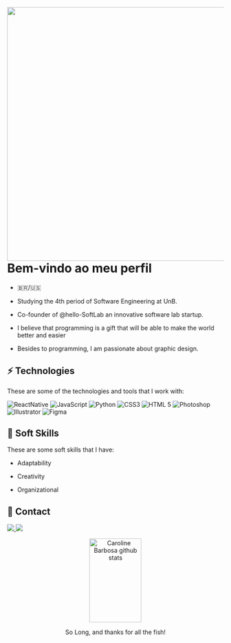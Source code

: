 <img align="right" height="590em" src="https://raw.githubusercontent.com/gist/Danizelle/55d22adddf750cb4d59e70c9bd83f40e/raw/b5a3b91fdfe9a584eb543ef2ab321b1cf52ee38e/cardanizelle.svg"/>
<h1 align="left">Bem-vindo ao meu perfil</h1>

- 🇧🇷/🇺🇸

- Studying the 4th period of Software Engineering at UnB.
  
- Co-founder of @hello-SoftLab an innovative software lab startup.
  
- I believe that programming is a gift that will be able to make the world better and easier
  
- Besides to programming, I am passionate about graphic design.  
</p>


## ⚡ Technologies

These are some of the technologies and tools that I work with:

![ReactNative](https://img.shields.io/badge/-React%20Native-CC6699?style=flat-square&logo=React&logoColor=white)
![JavaScript](https://img.shields.io/badge/-Java%20Script-CC6699?style=flat-square&logo=JavaScript&logoColor=white)
![Python](https://img.shields.io/badge/-Python-CC6699?style=flat-square&logo=Python&logoColor=white)
![CSS3](https://img.shields.io/badge/-CSS3-CC6699?style=flat-square&logo=CSS3&logoColor=white)
![HTML 5](https://img.shields.io/badge/-HTML%205-CC6699?style=flat-square&logo=HTML5&logoColor=white)
![Photoshop](https://img.shields.io/badge/-Photoshop-CC6699?style=flat-square&logo=AdobePhotoshop&logoColor=white)
![Illustrator](https://img.shields.io/badge/-Illustrator-CC6699?style=flat-square&logo=AdobeIllustrator&logoColor=white)
![Figma](https://img.shields.io/badge/-Figma-CC6699?style=flat-square&logo=Figma&logoColor=white)

## 👥 Soft Skills

These are some soft skills that I have:

- Adaptability

- Creativity 

- Organizational

## 🌙 Contact

 <a href="mailto:daniellers2003@gmail.com" target="_blank"><img src="https://img.shields.io/badge/-Email-CC6699?style=flat-square&logo=Gmail&logoColor=white">
</a> <a href="https://www.linkedin.com/in/danielle-rodrigues-978618233/"> <img src="https://img.shields.io/badge/-Linkedin-CC6699?style=flat-square&logo=Linkedin&logoColor=white"> </a>
 
 

 
 <div align="center">  
  <img width="49%" height="195px" src="https://github-readme-stats.vercel.app/api?username=Danizelle&show_icons=true&count_private=true&hide_border=true&title_color=ff91a4&icon_color=00FFFF&text_color=c9d1d9&bg_color=0d1117" alt="Caroline Barbosa github stats" /> 

  So Long, and thanks for all the fish!
